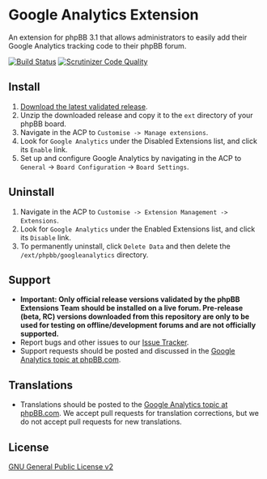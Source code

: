 # Google Analytics Extension

An extension for phpBB 3.1 that allows administrators to easily add their Google Analytics tracking code to their phpBB forum.

[![Build Status](https://travis-ci.org/phpbb-extensions/googleanalytics.png)](https://travis-ci.org/phpbb-extensions/googleanalytics)
[![Scrutinizer Code Quality](https://scrutinizer-ci.com/g/phpbb-extensions/googleanalytics/badges/quality-score.png?b=master)](https://scrutinizer-ci.com/g/phpbb-extensions/googleanalytics/?branch=master)

## Install

1. [Download the latest validated release](https://www.phpbb.com/customise/db/extension/googleanalytics/).
2. Unzip the downloaded release and copy it to the `ext` directory of your phpBB board.
3. Navigate in the ACP to `Customise -> Manage extensions`.
4. Look for `Google Analytics` under the Disabled Extensions list, and click its `Enable` link.
5. Set up and configure Google Analytics by navigating in the ACP to `General` -> `Board Configuration` -> `Board Settings`.

## Uninstall

1. Navigate in the ACP to `Customise -> Extension Management -> Extensions`.
2. Look for `Google Analytics` under the Enabled Extensions list, and click its `Disable` link.
3. To permanently uninstall, click `Delete Data` and then delete the `/ext/phpbb/googleanalytics` directory.

## Support

* **Important: Only official release versions validated by the phpBB Extensions Team should be installed on a live forum. Pre-release (beta, RC) versions downloaded from this repository are only to be used for testing on offline/development forums and are not officially supported.**
* Report bugs and other issues to our [Issue Tracker](https://github.com/phpbb-extensions/googleanalytics/issues).
* Support requests should be posted and discussed in the [Google Analytics topic at phpBB.com](https://www.phpbb.com/customise/db/extension/googleanalytics/support).

## Translations

* Translations should be posted to the [Google Analytics topic at phpBB.com](https://www.phpbb.com/customise/db/extension/googleanalytics/support/topic/130756). We accept pull requests for translation corrections, but we do not accept pull requests for new translations.

## License
[GNU General Public License v2](http://opensource.org/licenses/GPL-2.0)
